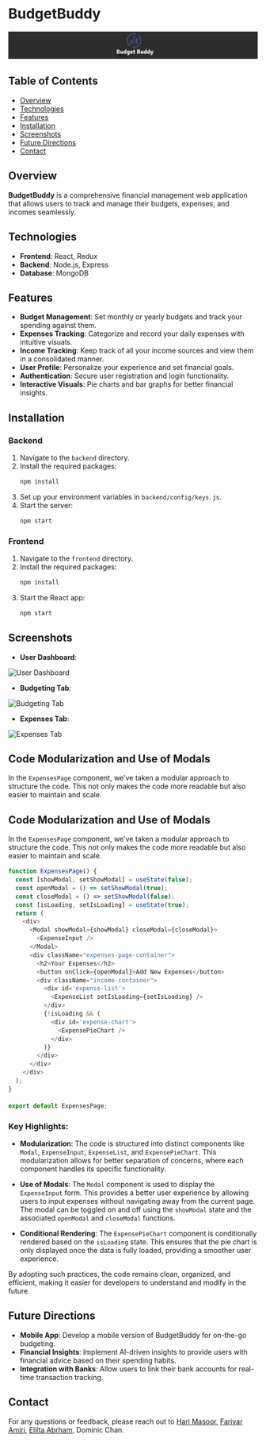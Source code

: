 # BudgetBuddy

![BudgetBuddy Logo](assets/bblogo.jpg)

## Table of Contents

- [Overview](#overview)
- [Technologies](#technologies)
- [Features](#features)
- [Installation](#installation)
- [Screenshots](#screenshots)
- [Future Directions](#future-directions)
- [Contact](#contact)

## Overview

**BudgetBuddy** is a comprehensive financial management web application that allows users to track and manage their budgets, expenses, and incomes seamlessly.

## Technologies

- **Frontend**: React, Redux
- **Backend**: Node.js, Express
- **Database**: MongoDB

## Features

- **Budget Management**: Set monthly or yearly budgets and track your spending against them.
- **Expenses Tracking**: Categorize and record your daily expenses with intuitive visuals.
- **Income Tracking**: Keep track of all your income sources and view them in a consolidated manner.
- **User Profile**: Personalize your experience and set financial goals.
- **Authentication**: Secure user registration and login functionality.
- **Interactive Visuals**: Pie charts and bar graphs for better financial insights.

## Installation

### Backend

1. Navigate to the `backend` directory.
2. Install the required packages:
   ```bash
   npm install
3. Set up your environment variables in `backend/config/keys.js`.
4. Start the server:
   ```bash
   npm start

### Frontend

1. Navigate to the `frontend` directory.
2. Install the required packages:
   ```bash
   npm install
3. Start the React app:
   ```bash
   npm start

## Screenshots

- **User Dashboard**: 

![User Dashboard](assets/profile.gif)


- **Budgeting Tab**: 

![Budgeting Tab](assets/Budgets.gif)


- **Expenses Tab**: 

![Expenses Tab](assets/expenses.gif)

## Code Modularization and Use of Modals

In the `ExpensesPage` component, we've taken a modular approach to structure the code. This not only makes the code more readable but also easier to maintain and scale.

## Code Modularization and Use of Modals

In the `ExpensesPage` component, we've taken a modular approach to structure the code. This not only makes the code more readable but also easier to maintain and scale.

```javascript
function ExpensesPage() {
  const [showModal, setShowModal] = useState(false);
  const openModal = () => setShowModal(true);
  const closeModal = () => setShowModal(false);
  const [isLoading, setIsLoading] = useState(true);
  return (
    <div>
      <Modal showModal={showModal} closeModal={closeModal}>
        <ExpenseInput />
      </Modal>
      <div className="expenses-page-container">
        <h2>Your Expenses</h2>
        <button onClick={openModal}>Add New Expenses</button>
        <div className="income-container">
          <div id='expense-list'>
            <ExpenseList setIsLoading={setIsLoading} />
          </div>
          {!isLoading && (
            <div id='expense-chart'>
              <ExpensePieChart />
            </div>
          )}
        </div>
      </div>
    </div>
  );
}

export default ExpensesPage;
```

### Key Highlights:

- **Modularization**: The code is structured into distinct components like `Modal`, `ExpenseInput`, `ExpenseList`, and `ExpensePieChart`. This modularization allows for better separation of concerns, where each component handles its specific functionality.

- **Use of Modals**: The `Modal` component is used to display the `ExpenseInput` form. This provides a better user experience by allowing users to input expenses without navigating away from the current page. The modal can be toggled on and off using the `showModal` state and the associated `openModal` and `closeModal` functions.

- **Conditional Rendering**: The `ExpensePieChart` component is conditionally rendered based on the `isLoading` state. This ensures that the pie chart is only displayed once the data is fully loaded, providing a smoother user experience.

By adopting such practices, the code remains clean, organized, and efficient, making it easier for developers to understand and modify in the future.


## Future Directions

- **Mobile App**: Develop a mobile version of BudgetBuddy for on-the-go budgeting.
- **Financial Insights**: Implement AI-driven insights to provide users with financial advice based on their spending habits.
- **Integration with Banks**: Allow users to link their bank accounts for real-time transaction tracking.

## Contact

For any questions or feedback, please reach out to [Hari Masoor](mailto:harimasoor@gmail.com), [Farivar Amiri](farivaramiri@gmail.com), [Elilta Abrham](eliltatabrham@gmail.com), Dominic Chan.
